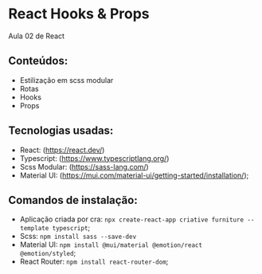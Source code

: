 # React Hooks & Props
Aula 02 de React

## Conteúdos:
- Estilização em scss modular
- Rotas
- Hooks
- Props

## Tecnologias usadas:
- React: (https://react.dev/)  
- Typescript: (https://www.typescriptlang.org/)
- Scss Modular: (https://sass-lang.com/)
- Material UI: (https://mui.com/material-ui/getting-started/installation/);

## Comandos de instalação:
- Aplicação criada por cra: `npx create-react-app criative furniture --template typescript`;
- Scss: `npm install sass --save-dev`
- Material UI: `npm install @mui/material @emotion/react @emotion/styled`;
- React Router: `npm install react-router-dom`;